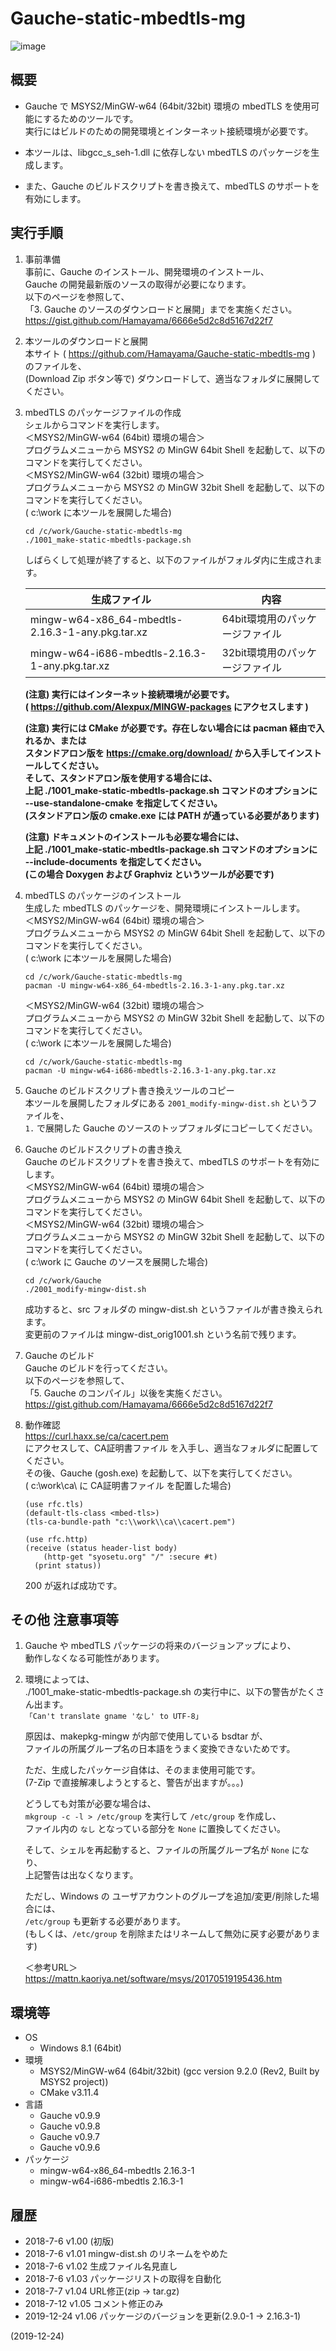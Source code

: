 # Gauche-static-mbedtls-mg

![image](image.png)

## 概要
- Gauche で MSYS2/MinGW-w64 (64bit/32bit) 環境の mbedTLS を使用可能にするためのツールです。  
  実行にはビルドのための開発環境とインターネット接続環境が必要です。

- 本ツールは、libgcc_s_seh-1.dll に依存しない mbedTLS のパッケージを生成します。

- また、Gauche のビルドスクリプトを書き換えて、mbedTLS のサポートを有効にします。


## 実行手順
1. 事前準備  
   事前に、Gauche のインストール、開発環境のインストール、  
   Gauche の開発最新版のソースの取得が必要になります。  
   以下のページを参照して、  
   「3. Gauche のソースのダウンロードと展開」までを実施ください。  
   https://gist.github.com/Hamayama/6666e5d2c8d5167d22f7

2. 本ツールのダウンロードと展開  
   本サイト ( https://github.com/Hamayama/Gauche-static-mbedtls-mg ) のファイルを、  
   (Download Zip ボタン等で) ダウンロードして、適当なフォルダに展開してください。

3. mbedTLS のパッケージファイルの作成  
   シェルからコマンドを実行します。  
   ＜MSYS2/MinGW-w64 (64bit) 環境の場合＞  
   プログラムメニューから MSYS2 の MinGW 64bit Shell を起動して、以下のコマンドを実行してください。  
   ＜MSYS2/MinGW-w64 (32bit) 環境の場合＞  
   プログラムメニューから MSYS2 の MinGW 32bit Shell を起動して、以下のコマンドを実行してください。  
   ( c:\work に本ツールを展開した場合)
   ```
   cd /c/work/Gauche-static-mbedtls-mg
   ./1001_make-static-mbedtls-package.sh
   ```
   しばらくして処理が終了すると、以下のファイルがフォルダ内に生成されます。
   
   |<div align="center">生成ファイル</div>|<div align="center">内容</div>|
   |---|---|
   |mingw-w64-x86_64-mbedtls-2.16.3-1-any.pkg.tar.xz|64bit環境用のパッケージファイル|
   |mingw-w64-i686-mbedtls-2.16.3-1-any.pkg.tar.xz  |32bit環境用のパッケージファイル|
   
   **(注意) 実行にはインターネット接続環境が必要です。  
   ( https://github.com/Alexpux/MINGW-packages にアクセスします )**  
   
   **(注意) 実行には CMake が必要です。存在しない場合には pacman 経由で入れるか、または  
   スタンドアロン版を https://cmake.org/download/ から入手してインストールしてください。  
   そして、スタンドアロン版を使用する場合には、  
   上記 ./1001_make-static-mbedtls-package.sh コマンドのオプションに  
   --use-standalone-cmake を指定してください。  
   (スタンドアロン版の cmake.exe には PATH が通っている必要があります)**  
   
   **(注意) ドキュメントのインストールも必要な場合には、  
   上記 ./1001_make-static-mbedtls-package.sh コマンドのオプションに  
   --include-documents を指定してください。  
   (この場合 Doxygen および Graphviz というツールが必要です)**

4. mbedTLS のパッケージのインストール  
   生成した mbedTLS のパッケージを、開発環境にインストールします。  
   ＜MSYS2/MinGW-w64 (64bit) 環境の場合＞  
   プログラムメニューから MSYS2 の MinGW 64bit Shell を起動して、以下のコマンドを実行してください。  
   ( c:\work に本ツールを展開した場合)
   ```
   cd /c/work/Gauche-static-mbedtls-mg
   pacman -U mingw-w64-x86_64-mbedtls-2.16.3-1-any.pkg.tar.xz
   ```
   ＜MSYS2/MinGW-w64 (32bit) 環境の場合＞  
   プログラムメニューから MSYS2 の MinGW 32bit Shell を起動して、以下のコマンドを実行してください。  
   ( c:\work に本ツールを展開した場合)
   ```
   cd /c/work/Gauche-static-mbedtls-mg
   pacman -U mingw-w64-i686-mbedtls-2.16.3-1-any.pkg.tar.xz
   ```

5. Gauche のビルドスクリプト書き換えツールのコピー  
   本ツールを展開したフォルダにある `2001_modify-mingw-dist.sh` というファイルを、  
   `1.` で展開した Gauche のソースのトップフォルダにコピーしてください。

6. Gauche のビルドスクリプトの書き換え  
   Gauche のビルドスクリプトを書き換えて、mbedTLS のサポートを有効にします。  
   ＜MSYS2/MinGW-w64 (64bit) 環境の場合＞  
   プログラムメニューから MSYS2 の MinGW 64bit Shell を起動して、以下のコマンドを実行してください。  
   ＜MSYS2/MinGW-w64 (32bit) 環境の場合＞  
   プログラムメニューから MSYS2 の MinGW 32bit Shell を起動して、以下のコマンドを実行してください。  
   ( c:\work に Gauche のソースを展開した場合)
   ```
   cd /c/work/Gauche
   ./2001_modify-mingw-dist.sh
   ```
   成功すると、src フォルダの mingw-dist.sh というファイルが書き換えられます。  
   変更前のファイルは mingw-dist_orig1001.sh という名前で残ります。

7. Gauche のビルド  
   Gauche のビルドを行ってください。  
   以下のページを参照して、  
   「5. Gauche のコンパイル」以後を実施ください。  
   https://gist.github.com/Hamayama/6666e5d2c8d5167d22f7

8. 動作確認  
   https://curl.haxx.se/ca/cacert.pem  
   にアクセスして、CA証明書ファイル を入手し、適当なフォルダに配置してください。  
   その後、Gauche (gosh.exe) を起動して、以下を実行してください。  
   ( c:\work\ca\ に CA証明書ファイル を配置した場合)
   ```
   (use rfc.tls)
   (default-tls-class <mbed-tls>)
   (tls-ca-bundle-path "c:\\work\\ca\\cacert.pem")
   
   (use rfc.http)
   (receive (status header-list body)
       (http-get "syosetu.org" "/" :secure #t)
     (print status))
   ```
   200 が返れば成功です。


## その他 注意事項等
1. Gauche や mbedTLS パッケージの将来のバージョンアップにより、  
   動作しなくなる可能性があります。

2. 環境によっては、  
   ./1001_make-static-mbedtls-package.sh の実行中に、以下の警告がたくさん出ます。  
   `「Can't translate gname 'なし' to UTF-8」`  
   
   原因は、makepkg-mingw が内部で使用している bsdtar が、  
   ファイルの所属グループ名の日本語をうまく変換できないためです。  
   
   ただ、生成したパッケージ自体は、そのまま使用可能です。  
   (7-Zip で直接解凍しようとすると、警告が出ますが。。。)  
   
   どうしても対策が必要な場合は、  
   `mkgroup -c -l > /etc/group` を実行して `/etc/group` を作成し、  
   ファイル内の `なし` となっている部分を `None` に置換してください。  
   
   そして、シェルを再起動すると、ファイルの所属グループ名が `None` になり、  
   上記警告は出なくなります。  
   
   ただし、Windows の ユーザアカウントのグループを追加/変更/削除した場合には、  
   `/etc/group` も更新する必要があります。  
   (もしくは、`/etc/group` を削除またはリネームして無効に戻す必要があります)  
   
   ＜参考URL＞  
   https://mattn.kaoriya.net/software/msys/20170519195436.htm


## 環境等
- OS
  - Windows 8.1 (64bit)
- 環境
  - MSYS2/MinGW-w64 (64bit/32bit) (gcc version 9.2.0 (Rev2, Built by MSYS2 project))
  - CMake v3.11.4
- 言語
  - Gauche v0.9.9
  - Gauche v0.9.8
  - Gauche v0.9.7
  - Gauche v0.9.6
- パッケージ
  - mingw-w64-x86_64-mbedtls 2.16.3-1
  - mingw-w64-i686-mbedtls 2.16.3-1

## 履歴
- 2018-7-6   v1.00 (初版)
- 2018-7-6   v1.01 mingw-dist.sh のリネームをやめた
- 2018-7-6   v1.02 生成ファイル名見直し
- 2018-7-6   v1.03 パッケージリストの取得を自動化
- 2018-7-7   v1.04 URL修正(zip → tar.gz)
- 2018-7-12  v1.05 コメント修正のみ
- 2019-12-24 v1.06 パッケージのバージョンを更新(2.9.0-1 → 2.16.3-1)


(2019-12-24)
